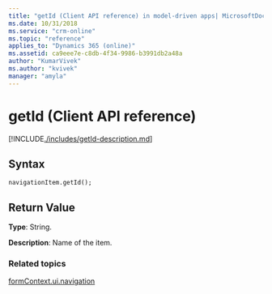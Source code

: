 ```yaml
---
title: "getId (Client API reference) in model-driven apps| MicrosoftDocs"
ms.date: 10/31/2018
ms.service: "crm-online"
ms.topic: "reference"
applies_to: "Dynamics 365 (online)"
ms.assetid: ca9eee7e-c8db-4f34-9986-b3991db2a48a
author: "KumarVivek"
ms.author: "kvivek"
manager: "amyla"
---
```

# getId (Client API reference)



[!INCLUDE[./includes/getId-description.md](./includes/getId-description.md)]

## Syntax

`navigationItem.getId();`

## Return Value

**Type**: String.

**Description**: Name of the item.

### Related topics

[formContext.ui.navigation](../formContext-ui-navigation.md)



